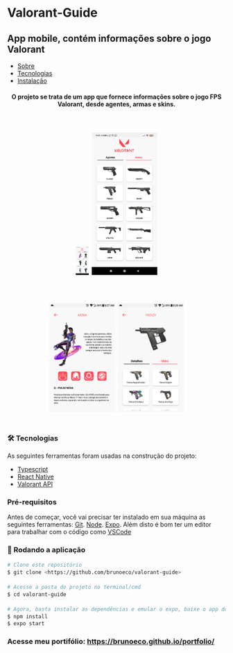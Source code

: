 ﻿# Valorant-Guide

## App mobile, contém informações sobre o jogo Valorant

<!--ts-->
   * [Sobre](#sobre)
   * [Tecnologias](#tecnologias)
   * [Instalação](#instalacao)
<!--te-->
    
<h4 align="center" id="sobre">
    O projeto se trata de um app que fornece informações sobre o jogo FPS Valorant, desde agentes, armas e skins.
</h4>

<h1 align="center" style="display:inline-block">
  <img alt="app" title="#app" width="30" src="./readmeImages/image0.jpg" /> 
  <img alt="app" title="#app" width="30%" src="./readmeImages/image1.jpg" /> 
</h1>

<h1 align="center" style="display:inline-block">
  <img alt="app" title="#app" width="30%" src="./readmeImages/image2.png" /> 
  <img alt="app" title="#app" width="30%" src="./readmeImages/image3.png" /> 
</h1>

<h3 id="tecnologias"> 🛠 Tecnologias</h3>

As seguintes ferramentas foram usadas na construção do projeto:

- [Typescript](https://www.typescriptlang.org/)
- [React Native](https://reactnative.dev/)
- [Valorant API](https://valorant-api.com/)

<h3 id="instalacao"> Pré-requisitos</h3>

Antes de começar, você vai precisar ter instalado em sua máquina as seguintes ferramentas:
[Git](https://git-scm.com). 
[Node](https://nodejs.org/en/).
[Expo](https://expo.dev/).
Além disto é bom ter um editor para trabalhar com o código como [VSCode](https://code.visualstudio.com/)

### 🎲 Rodando a aplicação

```bash
# Clone este repositório
$ git clone <https://github.com/brunoeco/valorant-guide>

# Acesse a pasta do projeto no terminal/cmd
$ cd valorant-guide

# Agora, basta instalar as dependências e emular o expo, baixe o app do expo no celular
$ npm install
$ expo start

```

### Acesse meu portifólio: https://brunoeco.github.io/portfolio/
